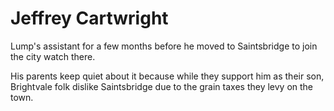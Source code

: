 # Jeffrey Cartwright
Lump's assistant for a few months before he moved to Saintsbridge to join the city watch there. 

His parents keep quiet about it because while they support him as their son, Brightvale folk dislike Saintsbridge due to the grain taxes they levy on the town. 
